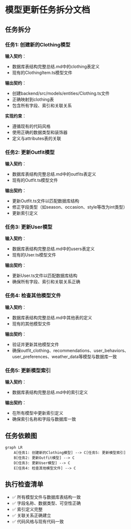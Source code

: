 # 模型更新任务拆分文档

## 任务拆分

### 任务1: 创建新的Clothing模型
**输入契约**：
- 数据库表结构完整总结.md中的clothing表定义
- 现有的ClothingItem.ts模型文件

**输出契约**：
- 创建backend/src/models/entities/Clothing.ts文件
- 正确映射到clothing表
- 包含所有字段、索引和关联关系

**实现约束**：
- 遵循现有的代码风格
- 使用正确的数据类型和装饰器
- 定义与attributes表的关联

### 任务2: 更新Outfit模型
**输入契约**：
- 数据库表结构完整总结.md中的outfits表定义
- 现有的Outfit.ts模型文件

**输出契约**：
- 更新Outfit.ts文件以匹配数据库结构
- 修正字段类型（如season、occasion、style等改为int类型）
- 更新索引定义

### 任务3: 更新User模型
**输入契约**：
- 数据库表结构完整总结.md中的users表定义
- 现有的User.ts模型文件

**输出契约**：
- 更新User.ts文件以匹配数据库结构
- 确保所有字段、索引和关联关系正确

### 任务4: 检查其他模型文件
**输入契约**：
- 数据库表结构完整总结.md中其他表的定义
- 现有的其他模型文件

**输出契约**：
- 验证并更新其他模型文件
- 确保outfit_clothing、recommendations、user_behaviors、user_preferences、weather_data等模型与数据库一致

### 任务5: 更新模型索引
**输入契约**：
- 数据库表结构完整总结.md中的索引定义

**输出契约**：
- 在所有模型中更新索引定义
- 确保索引名称和字段与数据库一致

## 任务依赖图
```mermaid
graph LR
    A[任务1: 创建新的Clothing模型] --> C[任务5: 更新模型索引]
    B[任务2: 更新Outfit模型] --> C
    D[任务3: 更新User模型] --> C
    E[任务4: 检查其他模型文件] --> C
```

## 执行检查清单
- ✅ 所有模型文件与数据库表结构一致
- ✅ 字段名称、数据类型、可空性正确
- ✅ 索引定义完整
- ✅ 关联关系正确建立
- ✅ 代码风格与现有代码一致